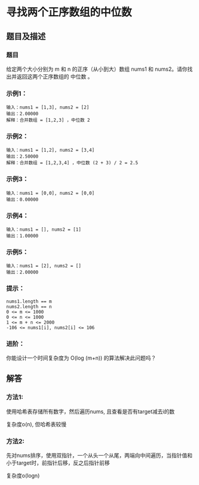 # 寻找两个正序数组的中位数
## 题目及描述
### 题目

给定两个大小分别为 m 和 n 的正序（从小到大）数组 nums1 和 nums2。请你找出并返回这两个正序数组的 中位数 。


### 示例1：

```
输入：nums1 = [1,3], nums2 = [2]
输出：2.00000
解释：合并数组 = [1,2,3] ，中位数 2
```

### 示例2：
```
输入：nums1 = [1,2], nums2 = [3,4]
输出：2.50000
解释：合并数组 = [1,2,3,4] ，中位数 (2 + 3) / 2 = 2.5
```

### 示例3：
```
输入：nums1 = [0,0], nums2 = [0,0]
输出：0.00000
```

### 示例4：
```
输入：nums1 = [], nums2 = [1]
输出：1.00000
```

### 示例5：
```
输入：nums1 = [2], nums2 = []
输出：2.00000
```

### 提示：

```
nums1.length == m
nums2.length == n
0 <= m <= 1000
0 <= n <= 1000
1 <= m + n <= 2000
-106 <= nums1[i], nums2[i] <= 106
```

### 进阶：
你能设计一个时间复杂度为 O(log (m+n)) 的算法解决此问题吗？


## 解答

### 方法1:

使用哈希表存储所有数字，然后遍历nums, 且查看是否有target减去i的数

复杂度o(n), 但哈希表较慢

### 方法2:

先对nums排序，使用双指针，一个从头一个从尾，两端向中间遍历，当指针值和小于target时，前指针后移，反之后指针前移

复杂度o(logn)
